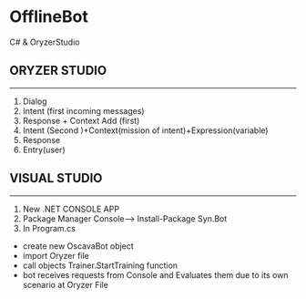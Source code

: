 # OfflineBot
 C# & OryzerStudio

## ORYZER STUDIO
-----------------
1. Dialog
2. Intent (first incoming messages)
3. Response + Context Add (first)
4. Intent (Second )+Context(mission of intent)+Expression(variable)
5. Response
6. Entry(user)

## VISUAL STUDIO
------------------
1. New .NET CONSOLE APP
2. Package Manager Console--> Install-Package Syn.Bot 
3. In Program.cs
* create new OscavaBot object
* import Oryzer file
* call objects Trainer.StartTraining function
* bot receives requests from Console and Evaluates them due to its own scenario at Oryzer File
 
